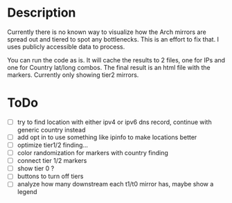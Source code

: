 # Description

Currently there is no known way to visualize how the Arch mirrors are spread out and tiered to spot any bottlenecks. This is an effort to fix that. I uses publicly accessible data to process. 

You can run the code as is. It will cache the results to 2 files, one for IPs and one for Country lat/long combos. The final result is an html file with the markers. Currently only showing tier2 mirrors. 
# ToDo
- [ ] try to find location with either ipv4 or ipv6 dns record, continue with generic country instead
- [ ] add opt in to use something like ipinfo to make locations better 
- [ ] optimize tier1/2 finding...
- [ ] color randomization for markers with country finding
- [ ] connect tier 1/2 markers
- [ ] show tier 0 ?
- [ ] buttons to turn off tiers
- [ ] analyze how many downstream each t1/t0 mirror has, maybe show a legend
